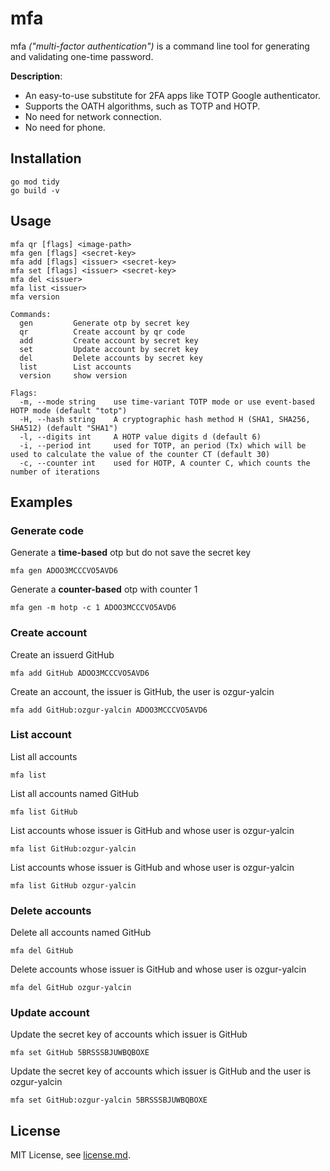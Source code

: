 # mfa

mfa *("multi-factor authentication")* is a command line tool for generating and validating one-time password.

**Description**:

* An easy-to-use substitute for 2FA apps like TOTP Google authenticator.
* Supports the OATH algorithms, such as TOTP and HOTP.
* No need for network connection.
* No need for phone.

## Installation

```
go mod tidy
go build -v
```

## Usage

```
mfa qr [flags] <image-path>
mfa gen [flags] <secret-key>
mfa add [flags] <issuer> <secret-key>
mfa set [flags] <issuer> <secret-key>
mfa del <issuer>
mfa list <issuer>
mfa version
```

```
Commands:
  gen         Generate otp by secret key
  qr          Create account by qr code
  add         Create account by secret key
  set         Update account by secret key
  del         Delete accounts by secret key
  list        List accounts
  version     show version
```

```
Flags:
  -m, --mode string    use time-variant TOTP mode or use event-based HOTP mode (default "totp")
  -H, --hash string    A cryptographic hash method H (SHA1, SHA256, SHA512) (default "SHA1")
  -l, --digits int     A HOTP value digits d (default 6)
  -i, --period int     used for TOTP, an period (Tx) which will be used to calculate the value of the counter CT (default 30)
  -c, --counter int    used for HOTP, A counter C, which counts the number of iterations
```

## Examples

### Generate code

Generate a **time-based** otp but do not save the secret key

```
mfa gen ADOO3MCCCVO5AVD6
```

Generate a **counter-based** otp with counter 1

```
mfa gen -m hotp -c 1 ADOO3MCCCVO5AVD6
```

### Create account

Create an issuerd GitHub

```
mfa add GitHub ADOO3MCCCVO5AVD6
```

Create an account, the issuer is GitHub, the user is ozgur-yalcin

```
mfa add GitHub:ozgur-yalcin ADOO3MCCCVO5AVD6
```

### List account

List all accounts

```shell
mfa list 
```

List all accounts named GitHub

```
mfa list GitHub
```

List accounts whose issuer is GitHub and whose user is ozgur-yalcin

```
mfa list GitHub:ozgur-yalcin
```

List accounts whose issuer is GitHub and whose user is ozgur-yalcin

```
mfa list GitHub ozgur-yalcin
```

### Delete accounts

Delete all accounts named GitHub

```
mfa del GitHub
```

Delete accounts  whose issuer is GitHub and whose user is ozgur-yalcin

```
mfa del GitHub ozgur-yalcin
```

### Update account

Update the secret key of accounts which issuer is GitHub

```
mfa set GitHub 5BRSSSBJUWBQBOXE
```

Update the secret key of accounts which issuer is GitHub and the user is ozgur-yalcin

```
mfa set GitHub:ozgur-yalcin 5BRSSSBJUWBQBOXE
```

## License

MIT License, see [license.md](license.md).
